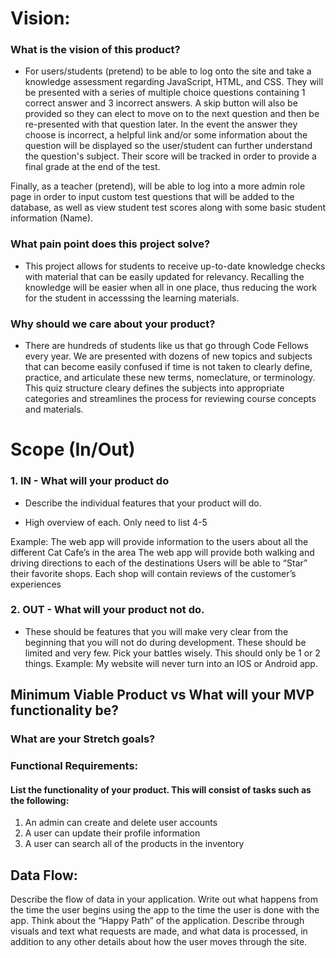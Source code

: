 # Vision:

### What is the vision of this product?

- For users/students (pretend) to be able to log onto the site and take a knowledge assessment regarding JavaScript, HTML, and CSS. They will be presented with
a series of multiple choice questions containing 1 correct answer and 3 incorrect answers. A skip button will also be provided so they can elect to move on to the next
question and then be re-presented with that question later. In the event the answer they choose is incorrect, a helpful link and/or some information about the 
question will be displayed so the user/student can further understand the question's subject. Their score will be tracked in order to provide a final grade at the end of
the test.

Finally, as a teacher (pretend), will be able to log into a more admin role page in order to input custom test questions that will be added to the database, as well as
view student test scores along with some basic student information (Name).

### What pain point does this project solve?

- This project allows for students to receive up-to-date knowledge checks with material that can be easily updated for relevancy. Recalling the knowledge will be 
easier when all in one place, thus reducing the work for the student in accesssing the learning materials.

### Why should we care about your product?

- There are hundreds of students like us that go through Code Fellows every year. We are presented with dozens of new topics and subjects that can become
easily confused if time is not taken to clearly define, practice, and articulate these new terms, nomeclature, or terminology. This quiz structure cleary defines
the subjects into appropriate categories and streamlines the process for reviewing course concepts and materials.


# Scope (In/Out)


### 1. IN - What will your product do

 - Describe the individual features that your product will do.

 - High overview of each. Only need to list 4-5


Example:
The web app will provide information to the users about all the different Cat Cafe’s in the area
The web app will provide both walking and driving directions to each of the destinations
Users will be able to “Star” their favorite shops.
Each shop will contain reviews of the customer’s experiences


### 2. OUT - What will your product not do.

- These should be features that you will make very clear from the beginning that you will not do during development.
These should be limited and very few. Pick your battles wisely. This should only be 1 or 2 things.
Example: My website will never turn into an IOS or Android app.


## Minimum Viable Product vs What will your MVP functionality be?


### What are your Stretch goals?


### Functional Requirements:

#### List the functionality of your product. This will consist of tasks such as the following:

1. An admin can create and delete user accounts
2. A user can update their profile information
3. A user can search all of the products in the inventory


## Data Flow:

Describe the flow of data in your application. Write out what happens from the time the user begins using the app to the time the user is done with the app.
Think about the “Happy Path” of the application.
Describe through visuals and text what requests are made, and what data is processed, in addition to any other details about how the user moves through the site.
